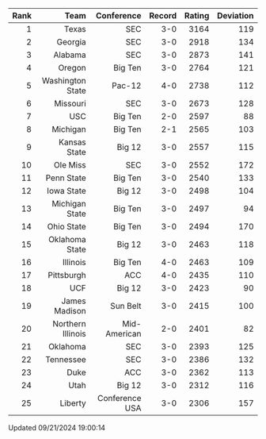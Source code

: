 | Rank  | Team                 | Conference           | Record   | Rating | Deviation |
| ---:  | ---:                 | ---:                 | ---:     | ---:   | ---:      |
| 1     | Texas                | SEC                  | 3-0      | 3164   | 119       |
| 2     | Georgia              | SEC                  | 3-0      | 2918   | 134       |
| 3     | Alabama              | SEC                  | 3-0      | 2873   | 141       |
| 4     | Oregon               | Big Ten              | 3-0      | 2764   | 121       |
| 5     | Washington State     | Pac-12               | 4-0      | 2738   | 112       |
| 6     | Missouri             | SEC                  | 3-0      | 2673   | 128       |
| 7     | USC                  | Big Ten              | 2-0      | 2597   | 88        |
| 8     | Michigan             | Big Ten              | 2-1      | 2565   | 103       |
| 9     | Kansas State         | Big 12               | 3-0      | 2557   | 115       |
| 10    | Ole Miss             | SEC                  | 3-0      | 2552   | 172       |
| 11    | Penn State           | Big Ten              | 3-0      | 2540   | 133       |
| 12    | Iowa State           | Big 12               | 3-0      | 2498   | 104       |
| 13    | Michigan State       | Big Ten              | 3-0      | 2497   | 94        |
| 14    | Ohio State           | Big Ten              | 3-0      | 2494   | 170       |
| 15    | Oklahoma State       | Big 12               | 3-0      | 2463   | 118       |
| 16    | Illinois             | Big Ten              | 4-0      | 2463   | 109       |
| 17    | Pittsburgh           | ACC                  | 4-0      | 2435   | 110       |
| 18    | UCF                  | Big 12               | 3-0      | 2423   | 90        |
| 19    | James Madison        | Sun Belt             | 3-0      | 2415   | 100       |
| 20    | Northern Illinois    | Mid-American         | 2-0      | 2401   | 82        |
| 21    | Oklahoma             | SEC                  | 3-0      | 2393   | 125       |
| 22    | Tennessee            | SEC                  | 3-0      | 2386   | 132       |
| 23    | Duke                 | ACC                  | 3-0      | 2362   | 113       |
| 24    | Utah                 | Big 12               | 3-0      | 2312   | 116       |
| 25    | Liberty              | Conference USA       | 3-0      | 2306   | 157       |

Updated 09/21/2024 19:00:14
